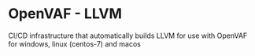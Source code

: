 # OpenVAF - LLVM

CI/CD infrastructure that automatically builds LLVM for use with OpenVAF for windows, linux (centos-7) and macos
